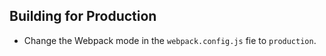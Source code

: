 ## Building for Production
- Change the Webpack mode in the `webpack.config.js` fie to `production`.